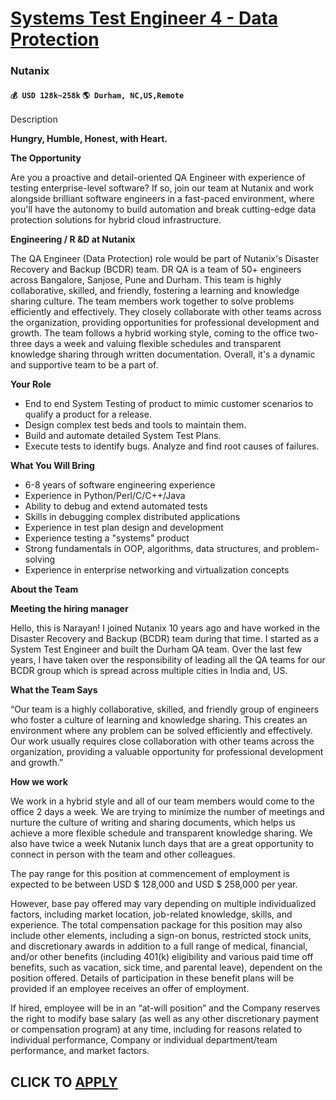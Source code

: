 # [Systems Test Engineer 4 - Data Protection](https://www.remotewlb.com/apply/systems-test-engineer-4-data-protection)  
### Nutanix  
#### `💰 USD 128k~258k` `🌎 Durham, NC,US,Remote`  

Description

**Hungry, Humble, Honest, with Heart.**

**The Opportunity**

Are you a proactive and detail-oriented QA Engineer with experience of testing enterprise-level software? If so, join our team at Nutanix and work alongside brilliant software engineers in a fast-paced environment, where you'll have the autonomy to build automation and break cutting-edge data protection solutions for hybrid cloud infrastructure.

**Engineering / R &D at Nutanix**

The QA Engineer (Data Protection) role would be part of Nutanix's Disaster Recovery and Backup (BCDR) team. DR QA is a team of 50+ engineers across Bangalore, Sanjose, Pune and Durham. This team is highly collaborative, skilled, and friendly, fostering a learning and knowledge sharing culture. The team members work together to solve problems efficiently and effectively. They closely collaborate with other teams across the organization, providing opportunities for professional development and growth. The team follows a hybrid working style, coming to the office two-three days a week and valuing flexible schedules and transparent knowledge sharing through written documentation. Overall, it's a dynamic and supportive team to be a part of.

**Your Role**

  * End to end System Testing of product to mimic customer scenarios to qualify a product for a release.
  * Design complex test beds and tools to maintain them.
  * Build and automate detailed System Test Plans. 
  * Execute tests to identify bugs. Analyze and find root causes of failures.

**What You Will Bring**

  * 6-8 years of software engineering experience
  * Experience in Python/Perl/C/C++/Java
  * Ability to debug and extend automated tests
  * Skills in debugging complex distributed applications
  * Experience in test plan design and development
  * Experience testing a "systems" product
  * Strong fundamentals in OOP, algorithms, data structures, and problem-solving
  * Experience in enterprise networking and virtualization concepts

**About the Team**

**Meeting the hiring manager**

Hello, this is Narayan! I joined Nutanix 10 years ago and have worked in the Disaster Recovery and Backup (BCDR) team during that time. I started as a System Test Engineer and built the Durham QA team. Over the last few years, I have taken over the responsibility of leading all the QA teams for our BCDR group which is spread across multiple cities in India and, US.

**What the Team Says**

“Our team is a highly collaborative, skilled, and friendly group of engineers who foster a culture of learning and knowledge sharing. This creates an environment where any problem can be solved efficiently and effectively. Our work usually requires close collaboration with other teams across the organization, providing a valuable opportunity for professional development and growth.”

**How we work**

We work in a hybrid style and all of our team members would come to the office 2 days a week. We are trying to minimize the number of meetings and nurture the culture of writing and sharing documents, which helps us achieve a more flexible schedule and transparent knowledge sharing. We also have twice a week Nutanix lunch days that are a great opportunity to connect in person with the team and other colleagues.

The pay range for this position at commencement of employment is expected to be between USD $ 128,000 and USD $ 258,000 per year.

However, base pay offered may vary depending on multiple individualized factors, including market location, job-related knowledge, skills, and experience. The total compensation package for this position may also include other elements, including a sign-on bonus, restricted stock units, and discretionary awards in addition to a full range of medical, financial, and/or other benefits (including 401(k) eligibility and various paid time off benefits, such as vacation, sick time, and parental leave), dependent on the position offered. Details of participation in these benefit plans will be provided if an employee receives an offer of employment.

If hired, employee will be in an “at-will position” and the Company reserves the right to modify base salary (as well as any other discretionary payment or compensation program) at any time, including for reasons related to individual performance, Company or individual department/team performance, and market factors.

  
## CLICK TO [APPLY](https://www.remotewlb.com/apply/systems-test-engineer-4-data-protection)

